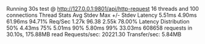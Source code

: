 Running 30s test @ http://127.0.0.1:9801/api/http-request
  16 threads and 100 connections
  Thread Stats   Avg      Stdev     Max   +/- Stdev
    Latency     5.51ms    4.90ms  61.96ms   94.71%
    Req/Sec     1.27k    96.38     2.55k    78.00%
  Latency Distribution
     50%    4.43ms
     75%    5.01ms
     90%    5.80ms
     99%   33.03ms
  608658 requests in 30.10s, 175.88MB read
Requests/sec:  20221.30
Transfer/sec:      5.84MB

